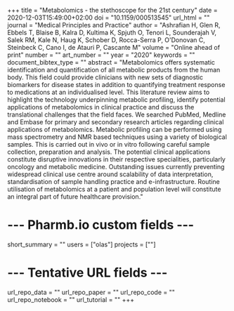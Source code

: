 +++
title = "Metabolomics - the stethoscope for the 21st century"
date = 2020-12-03T15:49:00+02:00
doi = "10.1159/000513545"
url_html = ""
journal = "Medical Principles and Practice"
author = "Ashrafian H, Glen R, Ebbels T, Blaise B, Kalra D, Kultima K, Spjuth O, Tenori L, Sounderajah V, Salek RM, Kale N, Haug K, Schober D, Rocca-Serra P, O'Donovan C, Steinbeck C, Cano I, de Atauri P, Cascante M"
volume = "Online ahead of print"
number = ""
art_number = ""
year = "2020"
keywords = ""
document_bibtex_type = ""
abstract = "Metabolomics offers systematic identification and quantification of all metabolic products from the human body. This field could provide clinicians with new sets of diagnostic biomarkers for disease states in addition to quantifying treatment response to medications at an individualised level. This literature review aims to highlight the technology underpinning metabolic profiling, identify potential applications of metabolomics in clinical practice and discuss the translational challenges that the field faces. We searched PubMed, Medline and Embase for primary and secondary research articles regarding clinical applications of metabolomics. Metabolic profiling can be performed using mass spectrometry and NMR based techniques using a variety of biological samples. This is carried out in vivo or in vitro following careful sample collection, preparation and analysis. The potential clinical applications constitute disruptive innovations in their respective specialities, particularly oncology and metabolic medicine. Outstanding issues currently preventing widespread clinical use centre around scalability of data interpretation, standardisation of sample handling practice and e-infrastructure. Routine utilisation of metabolomics at a patient and population level will constitute an integral part of future healthcare provision."
# --- Pharmb.io custom fields ---
short_summary = ""
users = ["olas"]
projects = [""]
# --- Tentative URL fields ---
url_repo_data = ""
url_repo_paper = ""
url_repo_code = ""
url_repo_notebook = ""
url_tutorial = ""
+++
